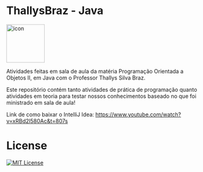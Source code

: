 # ThallysBraz - Java

<div style="display: flex; align-items: flex-start;"><img src="https://techstack-generator.vercel.app/java-icon.svg" alt="icon" align="left" width="100" /></div>

Atividades feitas em sala de aula da matéria Programação Orientada a Objetos II, em Java com o Professor Thallys Silva Braz.

Este repositório contém tanto atividades de prática de programação quanto atividades em teoria para testar nossos conhecimentos baseado no que foi ministrado em sala de aula!

Link de como baixar o IntelliJ Idea: https://www.youtube.com/watch?v=xRBd2l580Ac&t=807s

# License

[![MIT License](https://img.shields.io/badge/License-MIT-green.svg)](./LICENSE)
